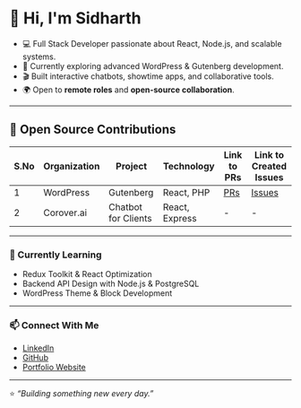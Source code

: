 # 👋 Hi, I'm Sidharth

- 💻 Full Stack Developer passionate about React, Node.js, and scalable systems.  
- 🚀 Currently exploring advanced WordPress & Gutenberg development.  
- 🎬 Built interactive chatbots, showtime apps, and collaborative tools.  
- 🌍 Open to **remote roles** and **open-source collaboration**.  

---

## 🧩 Open Source Contributions

| S.No | Organization | Project | Technology | Link to PRs | Link to Created Issues |
|------|---------------|----------|-------------|--------------|-------------------------|
| 1 | WordPress | Gutenberg | React, PHP | [PRs](https://github.com/WordPress/gutenberg/pulls?q=is%3Apr+author%3Asidharthpandita) | [Issues](https://github.com/WordPress/gutenberg/issues?q=is%3Aissue+author%3Asidharthpandita) |
| 2 | Corover.ai | Chatbot for Clients | React, Express | - | - |

---

### 🌱 Currently Learning
- Redux Toolkit & React Optimization  
- Backend API Design with Node.js & PostgreSQL  
- WordPress Theme & Block Development  

---

### 📫 Connect With Me
- [LinkedIn](https://linkedin.com/in/sidharthpandita)
- [GitHub](https://github.com/sidharthpandita)
- [Portfolio Website](#)

---

⭐️ *“Building something new every day.”*
